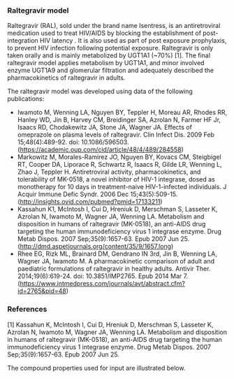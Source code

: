 ### Raltegravir model

Raltegravir (RAL), sold under the brand name Isentress, is an antiretroviral medication used to treat HIV/AIDS by blocking the establishment of post-integration HIV latency . It is also used as part of post exposure prophylaxis, to prevent HIV infection following potential exposure. Raltegravir is only taken orally and is mainly metabolized by UGT1A1 (~70%) [1].  The final raltegravir model applies metabolism by UGT1A1, and minor involved enzyme UGT1A9 and glomerular filtration and adequately described the pharmacokinetics of raltegravir in adults.

The raltegravir model was developed using data of the following publications:

- Iwamoto M, Wenning LA, Nguyen BY, Teppler H, Moreau AR, Rhodes RR, Hanley WD, Jin B, Harvey CM, Breidinger SA, Azrolan N, Farmer HF Jr, Isaacs RD, Chodakewitz JA, Stone JA, Wagner JA. Effects of omeprazole on plasma levels of raltegravir. Clin Infect Dis. 2009 Feb 15;48(4):489-92. doi: 10.1086/596503.
(https://academic.oup.com/cid/article/48/4/489/284558)
- Markowitz M, Morales-Ramirez JO, Nguyen BY, Kovacs CM, Steigbigel RT, Cooper DA, Liporace R, Schwartz R, Isaacs R, Gilde LR, Wenning L, Zhao J, Teppler H. Antiretroviral activity, pharmacokinetics, and tolerability of MK-0518, a novel inhibitor of HIV-1 integrase, dosed as monotherapy for 10 days in treatment-naive HIV-1-infected individuals. J Acquir Immune Defic Syndr. 2006 Dec 15;43(5):509-15.
(http://insights.ovid.com/pubmed?pmid=17133211)
- Kassahun K1, McIntosh I, Cui D, Hreniuk D, Merschman S, Lasseter K, Azrolan N, Iwamoto M, Wagner JA, Wenning LA. Metabolism and disposition in humans of raltegravir (MK-0518), an anti-AIDS drug targeting the human immunodeficiency virus 1 integrase enzyme. Drug Metab Dispos. 2007 Sep;35(9):1657-63. Epub 2007 Jun 25.
(http://dmd.aspetjournals.org/content/35/9/1657.long)
- Rhee EG, Rizk ML, Brainard DM, Gendrano IN 3rd, Jin B, Wenning LA, Wagner JA, Iwamoto M. A pharmacokinetic comparison of adult and paediatric formulations of raltegravir in healthy adults. Antivir Ther. 2014;19(6):619-24. doi: 10.3851/IMP2765. Epub 2014 Mar 7.
(https://www.intmedpress.com/journals/avt/abstract.cfm?id=2765&pid=48)

### References

[1] Kassahun K, McIntosh I, Cui D, Hreniuk D, Merschman S, Lasseter K, Azrolan N, Iwamoto M, Wagner JA, Wenning LA. Metabolism and disposition in humans of raltegravir (MK-0518), an anti-AIDS drug targeting the human immunodeficiency virus 1 integrase enzyme. Drug Metab Dispos. 2007 Sep;35(9):1657-63. Epub 2007 Jun 25.

The compound properties used for input are illustrated below.